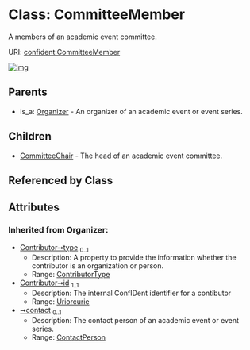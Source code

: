 
# Class: CommitteeMember


A members of an academic event committee.

URI: [confident:CommitteeMember](https://raw.githubusercontent.com/TIBHannover/ConfIDent_schema/main/src/linkml/confident_schema.yaml#CommitteeMember)


[![img](https://yuml.me/diagram/nofunky;dir:TB/class/[Organizer],[ExternalIdentifier],[ContactPerson],[CommitteeMember&#124;type(i):ContributorType%20%3F;id(i):uriorcurie;name(i):string%20%3F]^-[CommitteeChair],[Organizer]^-[CommitteeMember],[CommitteeChair])](https://yuml.me/diagram/nofunky;dir:TB/class/[Organizer],[ExternalIdentifier],[ContactPerson],[CommitteeMember&#124;type(i):ContributorType%20%3F;id(i):uriorcurie;name(i):string%20%3F]^-[CommitteeChair],[Organizer]^-[CommitteeMember],[CommitteeChair])

## Parents

 *  is_a: [Organizer](Organizer.md) - An organizer of an academic event or event series.

## Children

 * [CommitteeChair](CommitteeChair.md) - The head of an academic event committee.

## Referenced by Class


## Attributes


### Inherited from Organizer:

 * [Contributor➞type](Contributor_type.md)  <sub>0..1</sub>
     * Description: A property to provide the information whether the contributor is an organization or person.
     * Range: [ContributorType](ContributorType.md)
 * [Contributor➞id](Contributor_id.md)  <sub>1..1</sub>
     * Description: The internal ConfIDent identifier for a contibutor
     * Range: [Uriorcurie](types/Uriorcurie.md)
 * [➞contact](organizer__contact.md)  <sub>0..1</sub>
     * Description: The contact person of an academic event or event series.
     * Range: [ContactPerson](ContactPerson.md)
